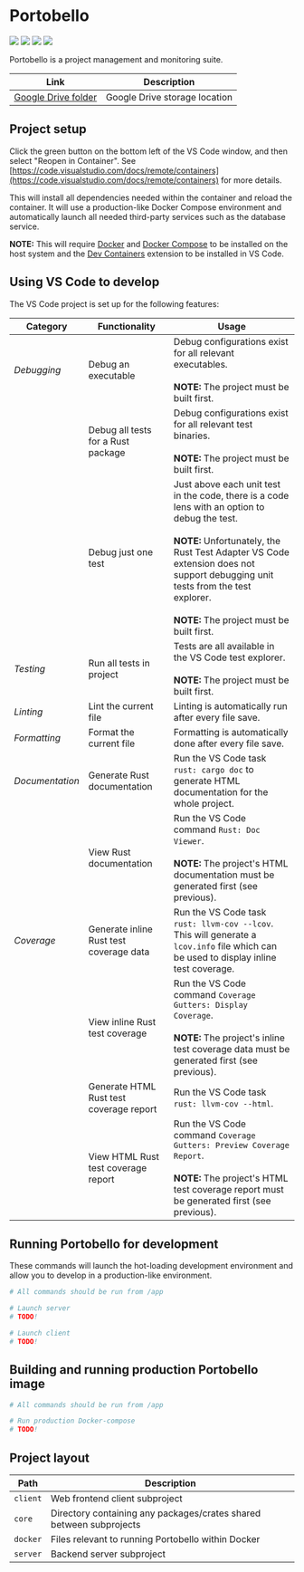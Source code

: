# Portobello

<img src="https://img.shields.io/badge/license-MIT-green" /> <img src="https://img.shields.io/badge/rust-1.69.0-blue" /> <img src="https://img.shields.io/badge/node-v18.13.0-blue" /> <img src="https://img.shields.io/badge/platform-linux%7Cdocker-lightgrey" />

Portobello is a project management and monitoring suite.

| Link                                                                                                           | Description                   |
|----------------------------------------------------------------------------------------------------------------|-------------------------------|
| [Google Drive folder](https://drive.google.com/drive/folders/1N00nt2MpcOYI9LJROfeZS94XxQnfkklY?usp=share_link) | Google Drive storage location |

## Project setup

Click the green button on the bottom left of the VS Code window, and then select "Reopen in Container". See [https://code.visualstudio.com/docs/remote/containers](https://code.visualstudio.com/docs/remote/containers) for more details.

This will install all dependencies needed within the container and reload the container. It will use a production-like Docker Compose environment and automatically launch all needed third-party services such as the database service.

**NOTE:** This will require [Docker](https://www.docker.com/) and [Docker Compose](https://docs.docker.com/compose/) to be installed on the host system and the [Dev Containers](https://marketplace.visualstudio.com/items?itemName=ms-vscode-remote.remote-containers) extension to be installed in VS Code.

## Using VS Code to develop

The VS Code project is set up for the following features:

Category        | Functionality                           | Usage
--------------- | --------------------------------------- | -----
*Debugging*     | Debug an executable                     | Debug configurations exist for all relevant executables.<br /><br />**NOTE:** The project must be built first.
|               | Debug all tests for a Rust package      | Debug configurations exist for all relevant test binaries.<br /><br />**NOTE:** The project must be built first.
|               | Debug just one test                     | Just above each unit test in the code, there is a code lens with an option to debug the test.<br /><br />**NOTE:** Unfortunately, the Rust Test Adapter VS Code extension does not support debugging unit tests from the test explorer.<br /><br />**NOTE:** The project must be built first.
*Testing*       | Run all tests in project                | Tests are all available in the VS Code test explorer.<br /><br />**NOTE:** The project must be built first.
*Linting*       | Lint the current file                   | Linting is automatically run after every file save.
*Formatting*    | Format the current file                 | Formatting is automatically done after every file save.
*Documentation* | Generate Rust documentation             | Run the VS Code task `rust: cargo doc` to generate HTML documentation for the whole project.
|               | View Rust documentation                 | Run the VS Code command `Rust: Doc Viewer`.<br /><br />**NOTE:** The project's HTML documentation must be generated first (see previous).
*Coverage*      | Generate inline Rust test coverage data | Run the VS Code task `rust: llvm-cov --lcov`. This will generate a `lcov.info` file which can be used to display inline test coverage.
|               | View inline Rust test coverage          | Run the VS Code command `Coverage Gutters: Display Coverage`.<br /><br />**NOTE:** The project's inline test coverage data must be generated first (see previous).
|               | Generate HTML Rust test coverage report | Run the VS Code task `rust: llvm-cov --html`.
|               | View HTML Rust test coverage report     | Run the VS Code command `Coverage Gutters: Preview Coverage Report`.<br /><br />**NOTE:** The project's HTML test coverage report must be generated first (see previous).

## Running Portobello for development

These commands will launch the hot-loading development environment and allow you to develop in a production-like environment.

```bash
# All commands should be run from /app

# Launch server
# TODO!

# Launch client
# TODO!
```

## Building and running production Portobello image

```bash
# All commands should be run from /app

# Run production Docker-compose
# TODO!
```

## Project layout

| Path     | Description                                                         |
|----------|---------------------------------------------------------------------|
| `client` | Web frontend client subproject                                      |
| `core`   | Directory containing any packages/crates shared between subprojects |
| `docker` | Files relevant to running Portobello within Docker                  |
| `server` | Backend server subproject                                           |
